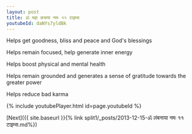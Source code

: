 ```yaml
---
layout: post
title: ॐ महा कसया नमः ११ टाइम्स
youtubeId: daNYs7yldBk
---
```

 
 
Helps get goodness, bliss and peace and God's blessings
 
Helps remain focused, help generate inner energy 
 
Helps boost physical and mental health 
 
Helps remain grounded and generates a sense of gratitude towards the greater power 
 
Helps reduce bad karma
 
 
 
 


{% include youtubePlayer.html id=page.youtubeId %}
 
[Next]({{ site.baseurl }}{% link  split1/_posts/2013-12-15-ॐ लंबनाया नमः ११ टाइम्स.md%})
 
